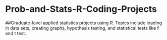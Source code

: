# Prob-and-Stats-R-Coding-Projects
##Graduate-level applied statistics projects using R. Topics include loading in data sets, creating graphs, hypothesis testing, and statistical tests like f and t test.
